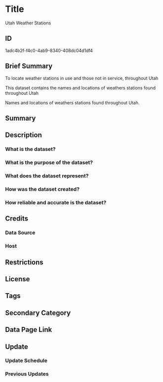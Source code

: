 # Title

Utah Weather Stations

## ID

1adc4b2f-f4c0-4ab9-8340-408dc04d1df4

## Brief Summary

To locate weather stations in use and those not in service, throughout Utah

This dataset contains the names and locations of weathers stations found throughout Utah

Names and locations of weathers stations found throughout Utah.

## Summary

## Description

### What is the dataset?

### What is the purpose of the dataset?

### What does the dataset represent?

### How was the dataset created?

### How reliable and accurate is the dataset?

## Credits

### Data Source

### Host

## Restrictions

## License

## Tags

## Secondary Category

## Data Page Link

## Update

### Update Schedule

### Previous Updates
